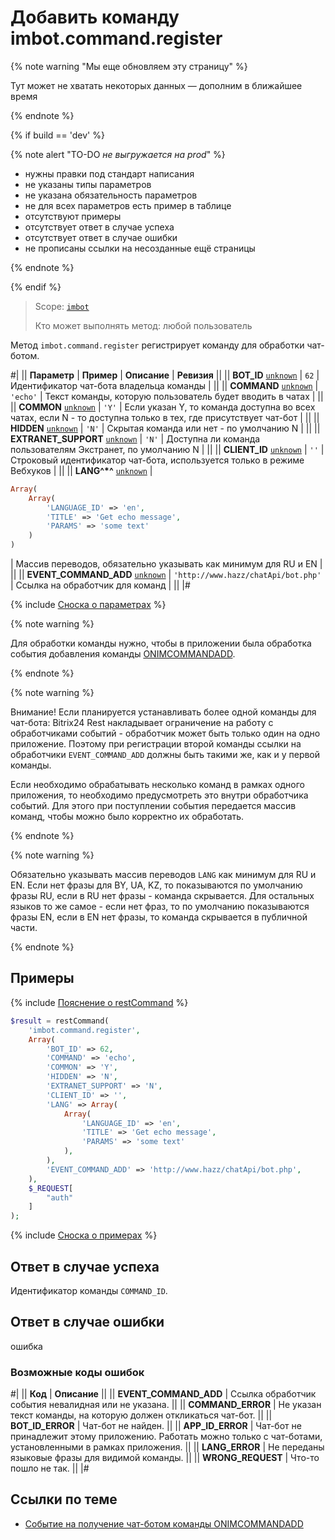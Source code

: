 # Добавить команду imbot.command.register

{% note warning "Мы еще обновляем эту страницу" %}

Тут может не хватать некоторых данных — дополним в ближайшее время

{% endnote %}

{% if build == 'dev' %}

{% note alert "TO-DO _не выгружается на prod_" %}

- нужны правки под стандарт написания
- не указаны типы параметров
- не указана обязательность параметров
- не для всех параметров есть пример в таблице
- отсутствуют примеры
- отсутствует ответ в случае успеха
- отсутствует ответ в случае ошибки
- не прописаны ссылки на несозданные ещё страницы

{% endnote %}

{% endif %}

> Scope: [`imbot`](../../scopes/permissions.md)
>
> Кто может выполнять метод: любой пользователь

Метод `imbot.command.register` регистрирует команду для обработки чат-ботом.

#|
|| **Параметр** | **Пример** | **Описание** | **Ревизия** ||
|| **BOT_ID**
[`unknown`](../../data-types.md) | `62` | Идентификатор чат-бота владельца команды | ||
|| **COMMAND**
[`unknown`](../../data-types.md) | `'echo'` | Текст команды, которую пользователь будет вводить в чатах | ||
|| **COMMON**
[`unknown`](../../data-types.md) | `'Y'` | Если указан Y, то команда доступна во всех чатах, если N - то доступна только в тех, где присутствует чат-бот | ||
|| **HIDDEN**
[`unknown`](../../data-types.md) | `'N'` | Скрытая команда или нет - по умолчанию N | ||
|| **EXTRANET_SUPPORT**
[`unknown`](../../data-types.md) | `'N'` | Доступна ли команда пользователям Экстранет, по умолчанию N | ||
|| **CLIENT_ID**
[`unknown`](../../data-types.md) | `''` | Строковый идентификатор чат-бота, используется только в режиме Вебхуков | ||
|| **LANG^*^**
[`unknown`](../../data-types.md) | 
```php
Array(
    Array(
        'LANGUAGE_ID' => 'en',
        'TITLE' => 'Get echo message',
        'PARAMS' => 'some text'
    )
)
```
 | Массив переводов, обязательно указывать как минимум для RU и EN | ||
|| **EVENT_COMMAND_ADD**
[`unknown`](../../data-types.md) | `'http://www.hazz/chatApi/bot.php'` | Ссылка на обработчик для команд | ||
|#

{% include [Сноска о параметрах](../../../_includes/required.md) %}

{% note warning %}

Для обработки команды нужно, чтобы в приложении была обработка события добавления команды [ONIMCOMMANDADD](./events/index.md).

{% endnote %}

{% note warning %}

Внимание! Если планируется устанавливать более одной команды для чат-бота: Bitrix24 Rest накладывает ограничение на работу с обработчиками событий - обработчик может быть только один на одно приложение. Поэтому при регистрации второй команды ссылки на обработчики `EVENT_COMMAND_ADD` должны быть такими же, как и у первой команды.

Если необходимо обрабатывать несколько команд в рамках одного приложения, то необходимо предусмотреть это внутри обработчика событий. Для этого при поступлении события передается массив команд, чтобы можно было корректно их обработать.

{% endnote %}


{% note warning %}

Обязательно указывать массив переводов `LANG` как минимум для RU и EN. Если нет фразы для BY, UA, KZ, то показываются по умолчанию фразы RU, если в RU нет фразы - команда скрывается. Для остальных языков то же самое - если нет фраз, то по умолчанию показываются фразы EN, если в EN нет фразы, то команда скрывается в публичной части.

{% endnote %}

## Примеры

{% include [Пояснение о restCommand](../_includes/rest-command.md) %}

```php
$result = restCommand(
    'imbot.command.register',
    Array(
        'BOT_ID' => 62,
        'COMMAND' => 'echo',
        'COMMON' => 'Y',
        'HIDDEN' => 'N',
        'EXTRANET_SUPPORT' => 'N',
        'CLIENT_ID' => '',
        'LANG' => Array(
            Array(
                'LANGUAGE_ID' => 'en',
                'TITLE' => 'Get echo message',
                'PARAMS' => 'some text'
            ),
        ),
        'EVENT_COMMAND_ADD' => 'http://www.hazz/chatApi/bot.php',
    ),
    $_REQUEST[
        "auth"
    ]
);
```

{% include [Сноска о примерах](../../../_includes/examples.md) %}

## Ответ в случае успеха

Идентификатор команды `COMMAND_ID`.

## Ответ в случае ошибки

ошибка

### Возможные коды ошибок

#|
|| **Код** | **Описание** ||
|| **EVENT_COMMAND_ADD** | Ссылка обработчик события невалидная или не указана. ||
|| **COMMAND_ERROR** | Не указан текст команды, на которую должен откликаться чат-бот. ||
|| **BOT_ID_ERROR** | Чат-бот не найден. ||
|| **APP_ID_ERROR** | Чат-бот не принадлежит этому приложению. Работать можно только с чат-ботами, установленными в рамках приложения. ||
|| **LANG_ERROR** | Не переданы языковые фразы для видимой команды. ||
|| **WRONG_REQUEST** | Что-то пошло не так. ||
|#

## Ссылки по теме

- [Событие на получение чат-ботом команды ONIMCOMMANDADD](./events/index.md)

